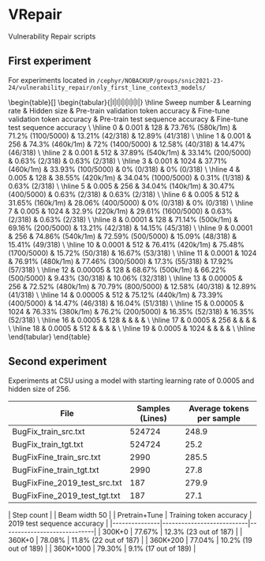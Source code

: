# VRepair
Vulnerability Repair scripts

## First experiment

For experiments located in `/cephyr/NOBACKUP/groups/snic2021-23-24/vulnerability_repair/only_first_line_context3_models/`

\begin{table}[]
\begin{tabular}{|l|l|l|l|l|l|l|}
\hline
Sweep number & Learning rate & Hidden size & Pre-train validation token accuracy & Fine-tune validation token accuracy & Pre-train test sequence accuracy & Fine-tune test sequence accuracy \\ \hline
0            & 0.001         & 128         & 73.76\% (580k/1m)                   & 71.2\% (1100/5000)                  & 13.21\% (42/318)                 & 12.89\% (41/318)                 \\ \hline
1            & 0.001         & 256         & 74.3\% (460k/1m)                    & 72\% (1400/5000)                    & 12.58\% (40/318)                 & 14.47\% (46/318)                 \\ \hline
2            & 0.001         & 512         & 37.89\% (540k/1m)                   & 33.14\% (200/5000)                  & 0.63\% (2/318)                   & 0.63\% (2/318)                   \\ \hline
3            & 0.001         & 1024        & 37.71\% (460k/1m)                   & 33.93\% (100/5000)                  & 0\% (0/318)                      & 0\% (0/318)                      \\ \hline
4            & 0.005         & 128         & 38.55\% (420k/1m)                   & 34.04\% (1000/5000)                 & 0.31\% (1/318)                   & 0.63\% (2/318)                   \\ \hline
5            & 0.005         & 256         & 34.04\% (140k/1m)                   & 30.47\% (400/5000)                  & 0.63\% (2/318)                   & 0.63\% (2/318)                   \\ \hline
6            & 0.005         & 512         & 31.65\% (160k/1m)                   & 28.06\% (400/5000)                  & 0\% (0/318)                      & 0\% (0/318)                      \\ \hline
7            & 0.005         & 1024        & 32.9\% (220k/1m)                    & 29.61\% (1600/5000)                 & 0.63\% (2/318)                   & 0.63\% (2/318)                   \\ \hline
8            & 0.0001        & 128         & 71.14\% (500k/1m)                   & 69.16\% (200/5000)                  & 13.21\% (42/318)                 & 14.15\% (45/318)                 \\ \hline
9            & 0.0001        & 256         & 74.86\% (540k/1m)                   & 72.59\% (500/5000)                  & 15.09\% (48/318)                 & 15.41\% (49/318)                 \\ \hline
10           & 0.0001        & 512         & 76.41\% (420k/1m)                   & 75.48\% (1700/5000)                 & 15.72\% (50/318)                 & 16.67\% (53/318)                 \\ \hline
11           & 0.0001        & 1024        & 76.91\% (480k/1m)                   & 77.46\% (300/5000)                  & 17.3\% (55/318)                  & 17.92\% (57/318)                 \\ \hline
12           & 0.00005       & 128         & 68.67\% (500k/1m)                   & 66.22\% (500/5000)                  & 9.43\% (30/318)                  & 10.06\% (32/318)                 \\ \hline
13           & 0.00005       & 256         & 72.52\% (480k/1m)                   & 70.79\% (800/5000)                  & 12.58\% (40/318)                 & 12.89\% (41/318)                 \\ \hline
14           & 0.00005       & 512         & 75.12\% (440k/1m)                   & 73.39\% (400/5000)                  & 14.47\% (46/318)                 & 16.04\% (51/318)                 \\ \hline
15           & 0.00005       & 1024        & 76.33\% (380k/1m)                   & 76.2\% (200/5000)                   & 16.35\% (52/318)                 & 16.35\% (52/318)                 \\ \hline
16           & 0.0005        & 128         &                                     &                                     &                                  &                                  \\ \hline
17           & 0.0005        & 256         &                                     &                                     &                                  &                                  \\ \hline
18           & 0.0005        & 512         &                                     &                                     &                                  &                                  \\ \hline
19           & 0.0005        & 1024        &                                     &                                     &                                  &                                  \\ \hline
\end{tabular}
\end{table}

## Second experiment

Experiments at CSU using a model with starting learning rate of 0.0005 and hidden size of 256.

| File                         | Samples (Lines) | Average tokens per sample |
|------------------------------|-----------------|---------------------------|
| BugFix_train_src.txt         | 524724          | 248.9                     |
| BugFix_train_tgt.txt         | 524724          |  25.2                     |
| BugFixFine_train_src.txt     | 2990            | 285.5                     |
| BugFixFine_train_tgt.txt     | 2990            |  27.8                     |
| BugFixFine_2019_test_src.txt | 187             | 279.9                     |
| BugFixFine_2019_test_tgt.txt | 187             |  27.1                     |

| Step count    |                           | Beam width 50               |
| Pretrain+Tune | Training token accuracy   | 2019 test sequence accuracy |
|---------------|---------------------------|-----------------------------|
| 300K+0        |   77.67%                  | 12.3% (23 out of 187)      |
| 360K+0        |   78.08%                  | 11.8% (22 out of 187)      |
| 360K+200      |   77.04%                  | 10.2% (19 out of 189)      |
| 360K+1000     |   79.30%                  |  9.1% (17 out of 189)      |
